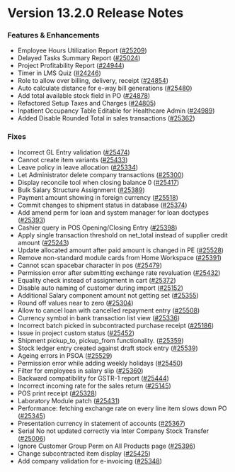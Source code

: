 # Version 13.2.0 Release Notes

### Features & Enhancements

- Employee Hours Utilization Report ([#25209](https://github.com/frappe/beasm/pull/25209))
- Delayed Tasks Summary Report ([#25024](https://github.com/frappe/beasm/pull/25024))
- Project Profitability Report ([#24944](https://github.com/frappe/beasm/pull/24944))
- Timer in LMS Quiz ([#24246](https://github.com/frappe/beasm/pull/24246))
- Role to allow over billing, delivery, receipt ([#24854](https://github.com/frappe/beasm/pull/24854))
- Auto calculate distance for e-way bill generations ([#25480](https://github.com/frappe/beasm/pull/25480))
- Add total available stock field in PO ([#24878](https://github.com/frappe/beasm/pull/24878))
- Refactored Setup Taxes and Charges ([#24805](https://github.com/frappe/beasm/pull/24805))
- Inpatient Occupancy Table Editable for Healthcare Admin ([#24989](https://github.com/frappe/beasm/pull/24989))
- Added Disable Rounded Total in sales transactions ([#25362](https://github.com/frappe/beasm/pull/25362))


### Fixes

- Incorrect GL Entry validation ([#25474](https://github.com/frappe/beasm/pull/25474))
- Cannot create item variants ([#25433](https://github.com/frappe/beasm/pull/25433))
- Leave policy in leave allocation ([#25334](https://github.com/frappe/beasm/pull/25334))
- Let Administrator delete company transactions ([#25300](https://github.com/frappe/beasm/pull/25300))
- Display reconcile tool when closing balance 0 ([#25417](https://github.com/frappe/beasm/pull/25417))
- Bulk Salary Structure Assignment ([#25389](https://github.com/frappe/beasm/pull/25389))
- Payment amount showing in foreign currency ([#25518](https://github.com/frappe/beasm/pull/25518))
- Commit changes to shipment status in database ([#25374](https://github.com/frappe/beasm/pull/25374))
- Add amend perm for loan and system manager for loan doctypes ([#25393](https://github.com/frappe/beasm/pull/25393))
- Cashier query in POS Opening/Closing Entry ([#25398](https://github.com/frappe/beasm/pull/25398))
- Apply single transaction threshold on net_total instead of supplier credit amount ([#25243](https://github.com/frappe/beasm/pull/25243))
- Update allocated amount after paid amount is changed in PE ([#25528](https://github.com/frappe/beasm/pull/25528))
- Remove non-standard module cards from Home Workspace ([#25391](https://github.com/frappe/beasm/pull/25391))
- Cannot scan spacebar character in pos ([#25479](https://github.com/frappe/beasm/pull/25479))
- Permission error after submitting exchange rate revaluation ([#25432](https://github.com/frappe/beasm/pull/25432))
- Equality check instead of assignment in cart ([#25372](https://github.com/frappe/beasm/pull/25372))
- Disable auto naming of customer during import ([#25152](https://github.com/frappe/beasm/pull/25152))
- Additional Salary component amount not getting set ([#25355](https://github.com/frappe/beasm/pull/25355))
- Round off values near to zero ([#25304](https://github.com/frappe/beasm/pull/25304))
- Allow to cancel loan with cancelled repayment entry ([#25508](https://github.com/frappe/beasm/pull/25508))
- Currency symbol in bank transaction list view ([#25336](https://github.com/frappe/beasm/pull/25336))
- Incorrect batch picked in subcontracted purchase receipt ([#25186](https://github.com/frappe/beasm/pull/25186))
- Issue in project custom status ([#25452](https://github.com/frappe/beasm/pull/25452))
- Shipment pickup_to, pickup_from functionality. ([#25359](https://github.com/frappe/beasm/pull/25359))
- Stock ledger entry created against draft stock entry ([#25539](https://github.com/frappe/beasm/pull/25539))
- Ageing errors in PSOA ([#25529](https://github.com/frappe/beasm/pull/25529))
- Permission error while adding weekly holidays ([#25450](https://github.com/frappe/beasm/pull/25450))
- Filter for employees in salary slip ([#25360](https://github.com/frappe/beasm/pull/25360))
- Backward compatibility for GSTR-1 report ([#25444](https://github.com/frappe/beasm/pull/25444))
- Incorrect incoming rate for the sales return ([#25145](https://github.com/frappe/beasm/pull/25145))
- POS print receipt ([#25328](https://github.com/frappe/beasm/pull/25328))
- Laboratory Module patch ([#25431](https://github.com/frappe/beasm/pull/25431))
- Performance: fetching exchange rate on every line item slows down PO ([#25345](https://github.com/frappe/beasm/pull/25345))
- Presentation currency in statement of accounts ([#25367](https://github.com/frappe/beasm/pull/25367))
- Serial No not updated correctly via Inter Company Stock Transfer ([#25006](https://github.com/frappe/beasm/pull/25006))
- Ignore Customer Group Perm on All Products page ([#25396](https://github.com/frappe/beasm/pull/25396))
- Change subcontracted item display ([#25425](https://github.com/frappe/beasm/pull/25425))
- Add company validation for e-invoicing ([#25348](https://github.com/frappe/beasm/pull/25348))
